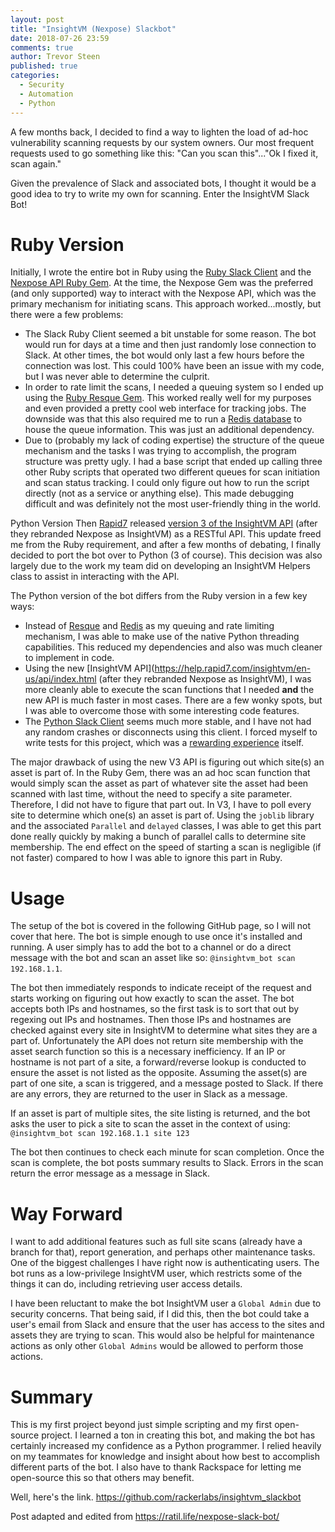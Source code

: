 ```yaml
---
layout: post
title: "InsightVM (Nexpose) Slackbot"
date: 2018-07-26 23:59
comments: true
author: Trevor Steen
published: true
categories:
  - Security
  - Automation
  - Python
---
```


 A few months back, I decided to find a way to lighten the load of ad-hoc vulnerability scanning requests by our system owners.  Our most frequent requests used to go something like this: "Can you scan this"..."Ok I fixed it, scan again."

 Given the prevalence of Slack and associated bots, I thought it would be a good idea to try to write my own for scanning. Enter the InsightVM Slack Bot!

 <!-- more -->

# Ruby Version
Initially, I wrote the entire bot in Ruby using the [Ruby Slack Client](https://github.com/slack-ruby/slack-ruby-client) and the [Nexpose API Ruby Gem](https://github.com/rapid7/nexpose-client).  At the time, the Nexpose Gem was the preferred (and only supported) way to interact with the Nexpose API, which was the primary mechanism for initiating scans. This approach worked...mostly, but there were a few problems:

* The Slack Ruby Client seemed a bit unstable for some reason. The bot would run for days at a time and then just randomly lose connection to Slack. At other times, the bot would only last a few hours before the connection was lost. This could 100% have been an issue with my code, but I was never able to determine the culprit.
* In order to rate limit the scans, I needed a queuing system so I ended up using the [Ruby Resque Gem](https://github.com/resque/resque). This worked really well for my purposes and even provided a pretty cool web interface for tracking jobs. The downside was that this also required me to run a [Redis database](https://redis.io/) to house the queue information. This was just an additional dependency.
* Due to (probably my lack of coding expertise) the structure of the queue mechanism and the tasks I was trying to accomplish, the program structure was pretty ugly. I had a base script that ended up calling three other Ruby scripts that operated two different queues for scan initiation and scan status tracking. I could only figure out how to run the script directly (not as a service or anything else). This made debugging difficult and was definitely not the most user-friendly thing in the world.

Python Version
Then [Rapid7](https://www.rapid7.com/) released [version 3 of the InsightVM API](https://help.rapid7.com/insightvm/en-us/api/index.html) (after they rebranded Nexpose as InsightVM) as a RESTful API. This update freed me from the Ruby requirement, and after a few months of debating, I finally decided to port the bot over to Python (3 of course). This decision was also largely due to the work my team did on developing an InsightVM Helpers class to assist in interacting with the API.

The Python version of the bot differs from the Ruby version in a few key ways:

* Instead of [Resque](https://github.com/resque/resque) and [Redis](https://redis.io/) as my queuing and rate limiting mechanism, I was able to make use of the native Python threading capabilities. This reduced my dependencies and also was much cleaner to implement in code.
* Using the new [InsightVM API](https://help.rapid7.com/insightvm/en-us/api/index.html (after they rebranded Nexpose as InsightVM), I was more cleanly able to execute the scan functions that I needed **and** the new API is much faster in most cases. There are a few wonky spots, but I was able to overcome those with some interesting code features.
* The [Python Slack Client](https://github.com/slackapi/python-slackclient) seems much more stable, and I have not had any random crashes or disconnects using this client.
I forced myself to write tests for this project, which was a [rewarding experience](https://ratil.life/testing-with-python/) itself.

The major drawback of using the new V3 API is figuring out which site(s) an asset is part of. In the Ruby Gem, there was an ad hoc scan function that would simply scan the asset as part of whatever site the asset had been scanned with last time, without the need to specify a site parameter.  Therefore, I did not have to figure that part out.  In V3, I have to poll every site to determine which one(s) an asset is part of.  Using the `joblib` library and the associated `Parallel` and `delayed` classes, I was able to get this part done really quickly by making a bunch of parallel calls to determine site membership. The end effect on the speed of starting a scan is negligible (if not faster) compared to how I was able to ignore this part in Ruby.

# Usage
The setup of the bot is covered in the following GitHub page, so I will not cover that here.  The bot is simple enough to use once it's installed and running. A user simply has to add the bot to a channel or do a direct message with the bot and scan an asset like so: `@insightvm_bot scan 192.168.1.1`.

The bot then immediately responds to indicate receipt of the request and starts working on figuring out how exactly to scan the asset.  The bot accepts both IPs and hostnames, so the first task is to sort that out by regexing out IPs and hostnames.  Then those IPs and hostnames are checked against every site in InsightVM to determine what sites they are a part of. Unfortunately the API does not return site membership with the asset search function so this is a necessary inefficiency. If an IP or hostname is not part of a site, a forward/reverse lookup is conducted to ensure the asset is not listed as the opposite.  Assuming the asset(s) are part of one site, a scan is triggered, and a message posted to Slack.  If there are any errors, they are returned to the user in Slack as a message.

If an asset is part of multiple sites, the site listing is returned, and the bot asks the user to pick a site to scan the asset in the context of using: `@insightvm_bot scan 192.168.1.1 site 123`

The bot then continues to check each minute for scan completion. Once the scan is complete, the bot posts summary results to Slack. Errors in the scan return the error message as a message in Slack.

# Way Forward
I want to add additional features such as full site scans (already have a branch for that), report generation, and perhaps other maintenance tasks. One of the biggest challenges I have right now is authenticating users.  The bot runs as a low-privilege InsightVM user, which restricts some of the things it can do, including retrieving user access details.  

I have been reluctant to make the bot InsightVM user a `Global Admin` due to security concerns.  That being said, if I did this, then the bot could take a user's email from Slack and ensure that the user has access to the sites and assets they are trying to scan.  This would also be helpful for maintenance actions as only other `Global Admins` would be allowed to perform those actions.

# Summary
This is my first project beyond just simple scripting and my first open-source project. I learned a ton in creating this bot, and making the bot has certainly increased my confidence as a Python programmer.  I relied heavily on my teammates for knowledge and insight about how best to accomplish different parts of the bot. I also have to thank Rackspace for letting me open-source this so that others may benefit.

Well, here's the link.
https://github.com/rackerlabs/insightvm_slackbot

Post adapted and edited from https://ratil.life/nexpose-slack-bot/
